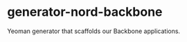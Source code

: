 generator-nord-backbone
=======================

Yeoman generator that scaffolds our Backbone applications.
